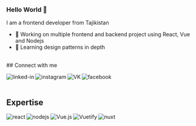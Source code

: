### Hello World 👋
I am a frontend developer from Tajikistan
- 🔭 Working on multiple frontend and backend project using React, Vue and Nodejs
- 🌱 Learning design patterns in depth
<br>
## Connect with me

[<img align="left" alt="linked-in" src="https://img.shields.io/badge/linkedin-%230077B5.svg?&style=for-the-badge&logo=linkedin&logoColor=white" />](https://www.linkedin.com/in/%D0%BD%D0%BE%D0%B7%D0%B8%D0%BC%D2%B7%D0%BE%D0%BD-%D2%B7%D1%83%D1%80%D0%B0%D0%B5%D0%B2-a468061b6/4)
[<img align="left" alt="instagram" src="https://img.shields.io/badge/-instagram-orange?style=for-the-badge&logo=Instagram&logoColor=white" />](https://www.instagram.com/alive_inside3003/)
[<img align="left" alt="VK" src="https://img.shields.io/badge/-Vk-black?style=for-the-badge&logo=VK&logoColor=white" />](https://vk.com/id595319123)
[<img align="left" alt="facebook" src="https://img.shields.io/badge/facebook-%231877F2.svg?&style=for-the-badge&logo=facebook&logoColor=white" />](https://www.facebook.com/nozimjon.juraev.16/)

<br>
<br>

## Expertise
<img align="left" alt="react" src="https://img.shields.io/badge/react%20-%2320232a.svg?&style=for-the-badge&logo=react&logoColor=%2361DAFB" />
<img align="left" alt="nodejs" src="https://img.shields.io/badge/node.js%20-%2343853D.svg?&style=for-the-badge&logo=node.js&logoColor=white" />
<img align="left" alt="Vue.js" src="https://img.shields.io/badge/-Vue-whitegreen?style=for-the-badge&logo=Vue.js&logoColor=white" />
<img align="left" alt="Vuetify" src="https://img.shields.io/badge/-Vuetify-black?style=for-the-badge&logo=Vuetify&logoColor=white" />
<img align="left" alt="nuxt" src="https://img.shields.io/badge/-Nuxt-yellow?style=for-the-badge&logo=Nuxt.js&logoColor=whitegreen" />
<br>
<br>
